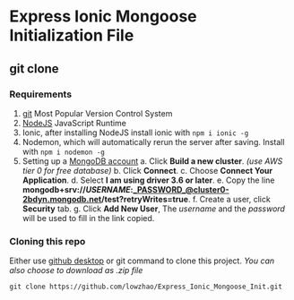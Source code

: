 # Express Ionic Mongoose Initialization File

## git clone 

### Requirements 
1. [git](https://git-scm.com/) Most Popular Version Control System
2. [NodeJS](https://nodejs.org/en/) JavaScript Runtime
3. Ionic, after installing NodeJS install ionic with `npm i ionic -g`
4. Nodemon, which will automatically rerun the server after saving. Install with `npm i nodemon -g`
5. Setting up a [MongoDB account](https://cloud.mongodb.com/user?nds=true#/atlas/register/accountProfile)
	a. Click __Build a new cluster__. _(use AWS tier 0 for free database)_
	b. Click __Connect__. 
	c. Choose __Connect Your Application__.
	d. Select __I am using driver 3.6 or later__.
	e. Copy the line __mongodb+srv://_USERNAME_:_PASSWORD_@cluster0-2bdyn.mongodb.net/test?retryWrites=true__.
	f. Create a user, click __Security__ tab.
	g. Click __Add New User__, The _username_ and the _password_ will be used to fill in the link copied.

### Cloning this repo
Either use [github desktop](https://desktop.github.com/) or git command to clone this project. _You can also choose to download as .zip file_
```
git clone https://github.com/lowzhao/Express_Ionic_Mongoose_Init.git
```




